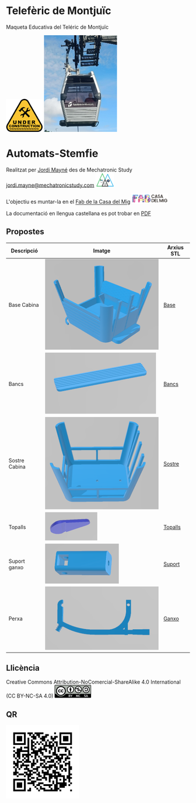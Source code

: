 # Telefèric de Montjuïc
Maqueta Educativa del Teléric de Montjuïc 

<img src="Imatges/UnderConstruction.png" width="100" />

<img src="Imatges/Cabina.jpg" width="200" />


# Automats-Stemfie

Realitzat per [Jordi Mayné](https://github.com/maynej) des de Mechatronic Study jordi.mayne@mechatronicstudy.com <img src="Imatges/Logo3senseFons.png" width="50" />

L'objectiu es muntar-la en el [Fab de la Casa del Mig](https://www.fabcasadelmig.cat/)  <img src="Imatges/FAB.png" width="100" />

La documentació en llengua castellana es pot trobar en [PDF](https://github.com/maynej/CableCar-Montjuic/tree/main/DOC_ESP) 

## Propostes 
  
Descripció         | Imatge          | Arxius STL    
------------- | ------------- | ------------- 
Base Cabina |![](Imatges/Base.png) | [Base](STL/Base.stl) 
Bancs |![](Imatges/Bancs.png) | [Bancs](STL/Bancs_x2.stl)
Sostre Cabina |![](Imatges/Sostre.png) | [Sostre](STL/Sostre.stl) 
Topalls |![](Imatges/Topalls.png) | [Topalls](STL/Topalls_x4.stl)
Suport ganxo |![](Imatges/SobreSostre.png) | [Suport](STL/SobreSostre.stl)
Perxa |![](Imatges/Perxa.png) | [Ganxo](STL/Perxa.stl)

## Llicència

Creative Commons Attribution-NoComercial-ShareAlike 4.0 International (CC BY-NC-SA 4.0)  <img src="Imatges/CC.png" width="100" />

## QR

<img src="Imatges/QR_Teleferic.png" width="200" />



